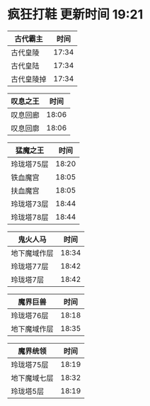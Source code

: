# 疯狂打鞋 更新时间 19:21

| 古代霸主   | 时间    |
|--------|-------|
| 古代皇陵 | 17:34 |
| 古代皇陆 | 17:34 |
| 古代皇陵掉 | 17:34 |

| 叹息之王   | 时间    |
|--------|-------|
| 叹息回廊 | 18:06 |
| 叹息回廓 | 18:06 |

| 猛魔之王   | 时间    |
|--------|-------|
| 玲珑塔75层 | 18:20 |
| 铁血魔宫 | 18:05 |
| 扶血魔宫 | 18:05 |
| 玲珑塔73层 | 18:44 |
| 玲珑塔78层 | 18:44 |

| 鬼火人马   | 时间    |
|--------|-------|
| 地下魔域作层 | 18:34 |
| 玲珑塔77层 | 18:42 |
| 玲珑塔7层 | 18:42 |

| 魔界巨兽   | 时间    |
|--------|-------|
| 玲珑塔76层 | 18:18 |
| 地下魔域作层 | 18:35 |

| 魔界统领   | 时间    |
|--------|-------|
| 玲珑塔75层 | 18:19 |
| 地下魔域七层 | 18:32 |
| 玲珑塔5层 | 18:19 |